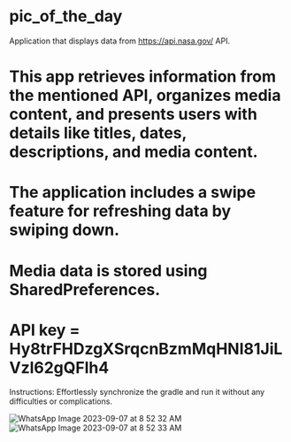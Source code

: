 # pic_of_the_day
Application that displays data from https://api.nasa.gov/ API.
# This app retrieves information from the mentioned API, organizes media content, and presents users with details like titles, dates, descriptions, and media content.
# The application includes a swipe feature for refreshing data by swiping down.
# Media data is stored using SharedPreferences.
# API key = Hy8trFHDzgXSrqcnBzmMqHNI81JiLVzl62gQFlh4

Instructions:
Effortlessly synchronize the gradle and run it without any difficulties or complications.

![WhatsApp Image 2023-09-07 at 8 52 32 AM](https://github.com/shibinsv/pic_of_the_day/assets/80760873/c01eebf4-cf0c-44f5-a58f-0e8d14b038ee)
![WhatsApp Image 2023-09-07 at 8 52 33 AM](https://github.com/shibinsv/pic_of_the_day/assets/80760873/37f2e1da-53ba-4fd4-8a81-bd2da4b9a0e7)

